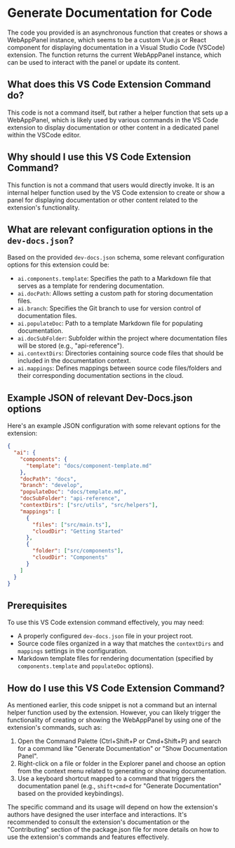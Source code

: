 
  
  # **Generate Documentation for Code**

The code you provided is an asynchronous function that creates or shows a WebAppPanel instance, which seems to be a custom Vue.js or React component for displaying documentation in a Visual Studio Code (VSCode) extension. The function returns the current WebAppPanel instance, which can be used to interact with the panel or update its content.

## What does this VS Code Extension Command do?

This code is not a command itself, but rather a helper function that sets up a WebAppPanel, which is likely used by various commands in the VS Code extension to display documentation or other content in a dedicated panel within the VSCode editor.

## Why should I use this VS Code Extension Command?

This function is not a command that users would directly invoke. It is an internal helper function used by the VS Code extension to create or show a panel for displaying documentation or other content related to the extension's functionality.

## What are relevant configuration options in the `dev-docs.json`?

Based on the provided `dev-docs.json` schema, some relevant configuration options for this extension could be:

- `ai.components.template`: Specifies the path to a Markdown file that serves as a template for rendering documentation.
- `ai.docPath`: Allows setting a custom path for storing documentation files.
- `ai.branch`: Specifies the Git branch to use for version control of documentation files.
- `ai.populateDoc`: Path to a template Markdown file for populating documentation.
- `ai.docSubFolder`: Subfolder within the project where documentation files will be stored (e.g., "api-reference").
- `ai.contextDirs`: Directories containing source code files that should be included in the documentation context.
- `ai.mappings`: Defines mappings between source code files/folders and their corresponding documentation sections in the cloud.

## Example JSON of relevant Dev-Docs.json options

Here's an example JSON configuration with some relevant options for the extension:

```json
{
  "ai": {
    "components": {
      "template": "docs/component-template.md"
    },
    "docPath": "docs",
    "branch": "develop",
    "populateDoc": "docs/template.md",
    "docSubFolder": "api-reference",
    "contextDirs": ["src/utils", "src/helpers"],
    "mappings": [
      {
        "files": ["src/main.ts"],
        "cloudDir": "Getting Started"
      },
      {
        "folder": ["src/components"],
        "cloudDir": "Components"
      }
    ]
  }
}
```

## Prerequisites

To use this VS Code extension command effectively, you may need:

- A properly configured `dev-docs.json` file in your project root.
- Source code files organized in a way that matches the `contextDirs` and `mappings` settings in the configuration.
- Markdown template files for rendering documentation (specified by `components.template` and `populateDoc` options).

## How do I use this VS Code Extension Command?

As mentioned earlier, this code snippet is not a command but an internal helper function used by the extension. However, you can likely trigger the functionality of creating or showing the WebAppPanel by using one of the extension's commands, such as:

1. Open the Command Palette (Ctrl+Shift+P or Cmd+Shift+P) and search for a command like "Generate Documentation" or "Show Documentation Panel".
2. Right-click on a file or folder in the Explorer panel and choose an option from the context menu related to generating or showing documentation.
3. Use a keyboard shortcut mapped to a command that triggers the documentation panel (e.g., `shift+cmd+d` for "Generate Documentation" based on the provided keybindings).

The specific command and its usage will depend on how the extension's authors have designed the user interface and interactions. It's recommended to consult the extension's documentation or the "Contributing" section of the package.json file for more details on how to use the extension's commands and features effectively.
  
  